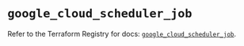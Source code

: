 # `google_cloud_scheduler_job`

Refer to the Terraform Registry for docs: [`google_cloud_scheduler_job`](https://registry.terraform.io/providers/hashicorp/google/6.49.1/docs/resources/cloud_scheduler_job).
